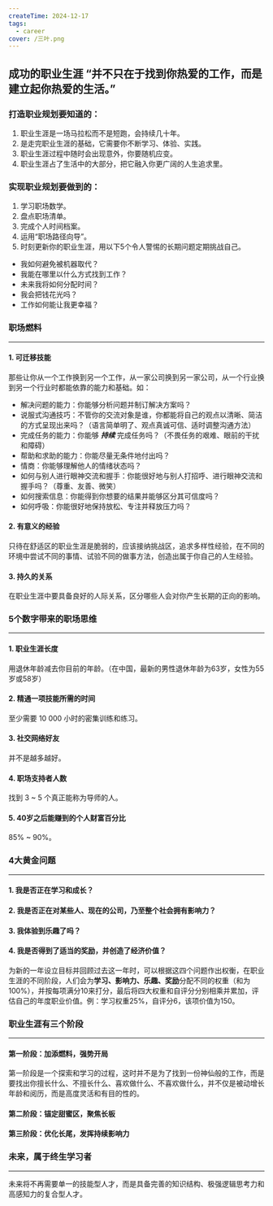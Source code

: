```yaml
---
createTime: 2024-12-17
tags:
  - career
cover: /三叶.png
---
```


<script setup>
import LinkTo from '../../.vitepress/theme/components/LinkTo.vue';

</script>

## 成功的职业生涯 “并不只在于找到你热爱的工作，而是建立起你热爱的生活。”


### 打造职业规划要知道的：
1. 职业生涯是一场马拉松而不是短跑，会持续几十年。
2. <LinkTo text="职场燃料" /> 是走完职业生涯的基础，它需要你不断学习、体验、实践。
3. 职业生涯过程中随时会出现意外，你要随机应变。
4. 职业生涯占了生活中的大部分，把它融入你更广阔的人生追求里。

### 实现职业规划要做到的：
1. 学习职场数学。
2. 盘点职场清单。
3. 完成个人时间档案。
4. 运用“职场路径向导”。
5. 时刻更新你的职业生涯，用以下5个令人警惕的长期问题定期挑战自己。
  - 我如何避免被机器取代？
  - 我能在哪里以什么方式找到工作？
  - 未来我将如何分配时间？
  - 我会把钱花光吗？
  - 工作如何能让我更幸福？

### 职场燃料
<hr />

#### 1. 可迁移技能

那些让你从一个工作换到另一个工作，从一家公司换到另一家公司，从一个行业换到另一个行业时都能依靠的能力和基础。如：

- 解决问题的能力：你能够分析问题并制订解决方案吗？
- 说服式沟通技巧：不管你的交流对象是谁，你都能将自己的观点以清晰、简洁的方式呈现出来吗？（语言简单明了、观点真诚可信、适时调整沟通方法）
- 完成任务的能力：你能够 <i><b>持续</b></i> 完成任务吗？（不畏任务的艰难、眼前的干扰和障碍）
- 帮助和求助的能力：你能尽量无条件地付出吗？
- 情商：你能够理解他人的情绪状态吗？
- 如何与别人进行眼神交流和握手：你能很好地与别人打招呼、进行眼神交流和握手吗？（尊重、友善、微笑）
- 如何搜索信息：你能得到你想要的结果并能够区分其可信度吗？
- 如何呼吸：你能很好地保持放松、专注并释放压力吗？

#### 2. 有意义的经验

只待在舒适区的职业生涯是脆弱的，应该接纳挑战区，追求多样性经验，在不同的环境中尝试不同的事情、试验不同的做事方法，创造出属于你自己的人生经验。

#### 3. 持久的关系

在职业生涯中要具备良好的人际关系，区分哪些人会对你产生长期的正向的影响。


### 5个数字带来的职场思维
<hr />

#### 1. 职业生涯长度

用退休年龄减去你目前的年龄。（在中国，最新的男性退休年龄为63岁，女性为55岁或58岁）

#### 2. 精通一项技能所需的时间

至少需要 10 000 小时的密集训练和练习。

#### 3. 社交网络好友

并不是越多越好。

#### 4. 职场支持者人数

找到 3 ~ 5 个真正能称为导师的人。

#### 5. 40岁之后能赚到的个人财富百分比

85% ~ 90%。


### 4大黄金问题
<hr />

#### 1. 我是否正在学习和成长？
#### 2. 我是否正在对某些人、现在的公司，乃至整个社会拥有影响力？
#### 3. 我体验到乐趣了吗？
#### 4. 我是否得到了适当的奖励，并创造了经济价值？

为新的一年设立目标并回顾过去这一年时，可以根据这四个问题作出权衡，在职业生涯的不同阶段，人们会为<b>学习、影响力、乐趣、奖励</b>分配不同的权重（和为100%），并按每项满分10来打分，最后将四大权重和自评分分别相乘并累加，评估自己的年度职业价值。例：学习权重25%，自评分6，该项价值为150。

### 职业生涯有三个阶段
<hr />

#### 第一阶段：加添燃料，强势开局
第一阶段是一个探索和学习的过程，这时并不是为了找到一份神仙般的工作，而是要找出你擅长什么、不擅长什么、喜欢做什么、不喜欢做什么，并不仅是被动增长年龄和阅历，而是高度灵活和有目的性的。

#### 第二阶段：锚定甜蜜区，聚焦长板

#### 第三阶段：优化长尾，发挥持续影响力


### 未来，属于终生学习者
<hr />

未来将不再需要单一的技能型人才，而是具备完善的知识结构、极强逻辑思考力和高感知力的复合型人才。